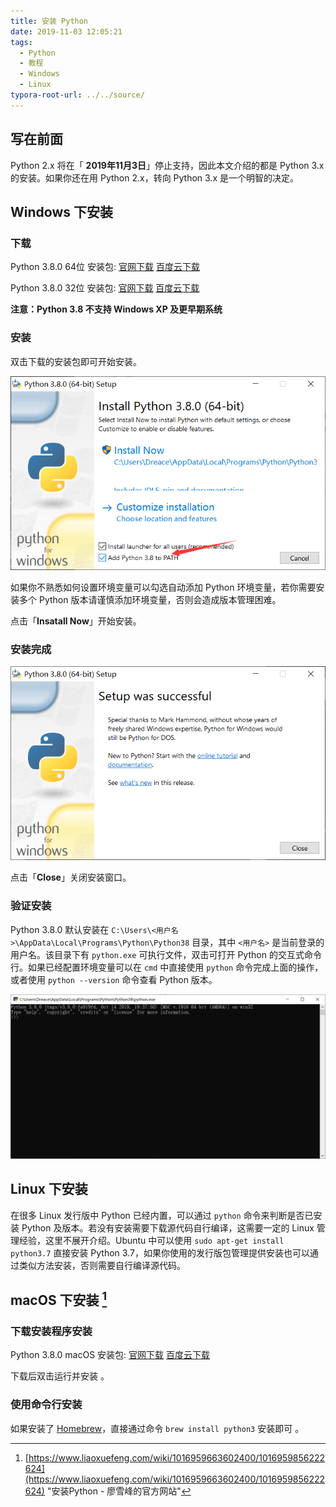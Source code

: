 ```yaml
---
title: 安装 Python
date: 2019-11-03 12:05:21
tags: 
  - Python
  - 教程
  - Windows
  - Linux
typora-root-url: ../../source/
---
```


##  写在前面

Python 2.x 将在「 **2019年11月3日**」停止支持，因此本文介绍的都是 Python 3.x 的安装。如果你还在用 Python 2.x，转向 Python 3.x 是一个明智的决定。

<!--more-->

## Windows 下安装

### 下载

Python 3.8.0 64位 安装包: [官网下载](https://www.python.org/ftp/python/3.7.5/python-3.7.5-amd64.exe) [百度云下载](https://pan.baidu.com/s/1QEPxt8Lf3LTEE_fnIc8oAA)

Python 3.8.0 32位 安装包: [官网下载](https://www.python.org/ftp/python/3.8.0/python-3.8.0.exe) [百度云下载](https://pan.baidu.com/s/1VCIjSfY1jDJKIBL4VQsJkQ)

**注意：Python 3.8 不支持 Windows XP 及更早期系统**

### 安装

双击下载的安装包即可开始安装。

![准备安装 Python](/images/How-to-Install-Python/image-20191103132315293.png)

如果你不熟悉如何设置环境变量可以勾选自动添加 Python 环境变量，若你需要安装多个 Python 版本请谨慎添加环境变量，否则会造成版本管理困难。

点击「**Insatall Now**」开始安装。

### 安装完成

![安装完成](/images/How-to-Install-Python/image-20191104123856064.png)

点击「**Close**」关闭安装窗口。

### 验证安装

Python 3.8.0 默认安装在 `C:\Users\<用户名>\AppData\Local\Programs\Python\Python38` 目录，其中 `<用户名>` 是当前登录的用户名。该目录下有 `python.exe` 可执行文件，双击可打开 Python 的交互式命令行。如果已经配置环境变量可以在 `cmd` 中直接使用 `python` 命令完成上面的操作，或者使用 `python --version` 命令查看 Python 版本。

![Python 交互式命令行](/images/How-to-Install-Python/image-20191104124631417.png)

## Linux 下安装

在很多 Linux 发行版中 Python 已经内置，可以通过 `python`  命令来判断是否已安装 Python 及版本。若没有安装需要下载源代码自行编译，这需要一定的 Linux 管理经验，这里不展开介绍。Ubuntu 中可以使用 `sudo apt-get install python3.7` 直接安装 Python 3.7，如果你使用的发行版包管理提供安装也可以通过类似方法安装，否则需要自行编译源代码。

##  macOS 下安装 [^1] 

### 下载安装程序安装

Python 3.8.0 macOS 安装包: [官网下载](https://www.python.org/ftp/python/3.8.0/python-3.8.0-macosx10.9.pkg) [百度云下载](https://pan.baidu.com/s/1KofWqeNkaYYHZFjfwdDPZQ)

下载后双击运行并安装 。

### 使用命令行安装

如果安装了 [Homebrew](https://brew.sh/)，直接通过命令 `brew install python3` 安装即可 。

[^1]: [https://www.liaoxuefeng.com/wiki/1016959663602400/1016959856222624](https://www.liaoxuefeng.com/wiki/1016959663602400/1016959856222624)	"安装Python - 廖雪峰的官方网站"

